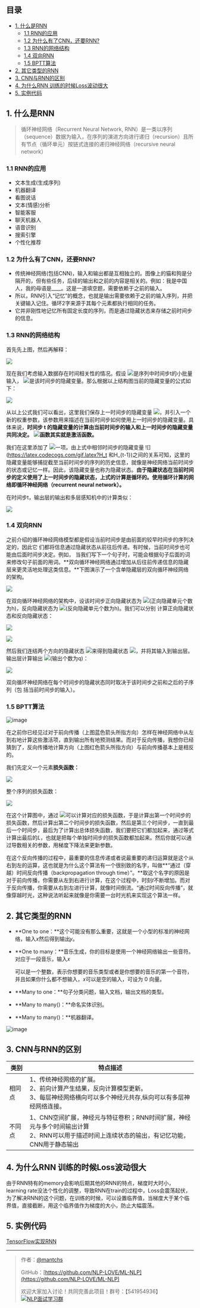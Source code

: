 ## 目录
- [1. 什么是RNN](#1-什么是rnn)
  - [1.1 RNN的应用](#11-rnn的应用)
  - [1.2 为什么有了CNN，还要RNN?](#12-为什么有了cnn还要rnn)
  - [1.3 RNN的网络结构](#13-rnn的网络结构)
  - [1.4 双向RNN](#14-双向rnn)
  - [1.5 BPTT算法](#15-bptt算法)
- [2. 其它类型的RNN](#2-其它类型的rnn)
- [3. CNN与RNN的区别](#3-cnn与rnn的区别)
- [4. 为什么RNN 训练的时候Loss波动很大](#4-为什么rnn-训练的时候loss波动很大)
- [5. 实例代码](https://github.com/NLP-LOVE/ML-NLP/blob/master/Deep%20Learning/12.%20RNN/RNN.ipynb)

## 1. 什么是RNN

> 循环神经网络（Recurrent Neural Network, RNN）是一类以序列（sequence）数据为输入，在序列的演进方向进行递归（recursion）且所有节点（循环单元）按链式连接的递归神经网络（recursive neural network）

### 1.1 RNN的应用

- 文本生成(生成序列)
- 机器翻译
- 看图说话
- 文本(情感)分析
- 智能客服
- 聊天机器人
- 语音识别
- 搜索引擎
- 个性化推荐

### 1.2 为什么有了CNN，还要RNN?

- 传统神经网络(包括CNN)，输入和输出都是互相独立的。图像上的猫和狗是分隔开的，但有些任务，后续的输出和之前的内容是相关的。例如：我是中国人，我的母语是____。这是一道填空题，需要依赖于之前的输入。
- 所以，RNN引入“记忆”的概念，也就是输出需要依赖于之前的输入序列，并把关键输入记住。循环2字来源于其每个元素都执行相同的任务。
- 它并⾮刚性地记忆所有固定⻓度的序列，而是通过隐藏状态来存储之前时间步的信息。

### 1.3 RNN的网络结构

首先先上图，然后再解释：

![](http://wx1.sinaimg.cn/mw690/00630Defly1g5x6xyfcadj30zs0g83zh.jpg)

现在我们考虑输⼊数据存在时间相关性的情况。假设 ![](https://latex.codecogs.com/gif.latex?X_t\in_{}\mathbb{R}^{n*d})是序列中时间步t的小批量输⼊， ![](https://latex.codecogs.com/gif.latex?H_t\in_{}\mathbb{R}^{n*h})是该时间步的隐藏变量。那么根据以上结构图当前的隐藏变量的公式如下：

![](https://latex.codecogs.com/gif.latex?H_t=\phi(X_tW_{xh}+H_{t-1}W_{hh}+b_h))

从以上公式我们可以看出，这⾥我们保存上⼀时间步的隐藏变量 ![](https://latex.codecogs.com/gif.latex?H_{t-1})，并引⼊⼀个新的权重参数，该参数⽤来描述在当前时间步如何使⽤上⼀时间步的隐藏变量。具体来说，**时间步 t 的隐藏变量的计算由当前时间步的输⼊和上⼀时间步的隐藏变量共同决定。** ![](https://latex.codecogs.com/gif.latex?\phi)**函数其实就是激活函数。**

我们在这⾥添加了 ![](https://latex.codecogs.com/gif.latex?H_{t-1}W_{hh})⼀项。由上式中相邻时间步的隐藏变量 ![](https://latex.codecogs.com/gif.latex?H_t 和H_{t-1})之间的关系可知，这⾥的隐藏变量能够捕捉截⾄当前时间步的序列的历史信息，就像是神经⽹络当前时间步的状态或记忆⼀样。因此，该隐藏变量也称为隐藏状态。**由于隐藏状态在当前时间步的定义使⽤了上⼀时间步的隐藏状态，上式的计算是循环的。使⽤循环计算的⽹络即循环神经⽹络（recurrent neural network）。**

在时间步t，输出层的输出和多层感知机中的计算类似：

![](https://latex.codecogs.com/gif.latex?O_t=H_tW_{hq}+b_q)

### 1.4 双向RNN

之前介绍的循环神经⽹络模型都是假设当前时间步是由前⾯的较早时间步的序列决定的，因此它
们都将信息通过隐藏状态从前往后传递。有时候，当前时间步也可能由后⾯时间步决定。例如，
当我们写下⼀个句⼦时，可能会根据句⼦后⾯的词来修改句⼦前⾯的⽤词。**双向循环神经⽹络通过增加从后往前传递信息的隐藏层来更灵活地处理这类信息。**下图演⽰了⼀个含单隐藏层的双向循环神经⽹络的架构。

![](http://wx4.sinaimg.cn/mw690/00630Defly1g5x6s399c9j30ju0drq3n.jpg)

在双向循环神经⽹络的架构中，设该时间步正向隐藏状态为 ![](https://latex.codecogs.com/gif.latex?\overrightarrow{H}_t\in_{}\mathbb{R}^{n*h})(正向隐藏单元个数为h)，反向隐藏状态为 ![](https://latex.codecogs.com/gif.latex?\overleftarrow{H}_t\in_{}\mathbb{R}^{n*h})(反向隐藏单元个数为h)。我们可以分别
计算正向隐藏状态和反向隐藏状态：

![](https://latex.codecogs.com/gif.latex?\overrightarrow{H}_t=\phi(X_tW_{xh}^{(f)}+\overrightarrow{H}_{t-1}W_{hh}^{(f)}+b_h^{(f)}))

![](https://latex.codecogs.com/gif.latex?\overleftarrow{H}_t=\phi(X_tW_{xh}^{(b)}+\overleftarrow{H}_{t-1}W_{hh}^{(b)}+b_h^{(b)}))

然后我们连结两个⽅向的隐藏状态 ![](https://latex.codecogs.com/gif.latex?\overrightarrow{H}_t和\overleftarrow{H}_t)来得到隐藏状态 ![](https://latex.codecogs.com/gif.latex?H_t\in_{}\mathbb{R}^{n*2h})，并将其输⼊到输出层。输出层计算输出 ![](https://latex.codecogs.com/gif.latex?O_t\in_{}\mathbb{R}^{n*q})(输出个数为q)：

![](https://latex.codecogs.com/gif.latex?O_t=H_tW_{hq}+b_q)

双向循环神经⽹络在每个时间步的隐藏状态同时取决于该时间步之前和之后的⼦序列（包
括当前时间步的输⼊）。

### 1.5 BPTT算法

![image](https://ws3.sinaimg.cn/large/00630Defly1g2xolucuo8j30go06mq5d.jpg)

在之前你已经见过对于前向传播（上图蓝色箭头所指方向）怎样在神经网络中从左到右地计算这些激活项，直到输出所有地预测结果。而对于反向传播，我想你已经猜到了，反向传播地计算方向（上图红色箭头所指方向）与前向传播基本上是相反的。

我们先定义一个元素**损失函数：**

![](https://gitee.com/kkweishe/images/raw/master/ML/2019-8-15_14-21-20.png)

整个序列的损失函数：

![](https://gitee.com/kkweishe/images/raw/master/ML/2019-8-15_14-23-38.png)

在这个计算图中，通过 ![](https://latex.codecogs.com/gif.latex?y^{'(1)})可以计算对应的损失函数，于是计算出第一个时间步的损失函数，然后计算出第二个时间步的损失函数，然后是第三个时间步，一直到最后一个时间步，最后为了计算出总体损失函数，我们要把它们都加起来，通过等式计算出最后的𝐿，也就是把每个单独时间步的损失函数都加起来。然后你就可以通过导数相关的参数，用梯度下降法来更新参数。 

在这个反向传播的过程中，最重要的信息传递或者说最重要的递归运算就是这个从右到左的运算，这也就是为什么这个算法有一个很别致的名字，叫做**“通过（穿越）时间反向传播（backpropagation through time）”。**取这个名字的原因是对于前向传播，你需要从左到右进行计算，在这个过程中，时刻𝑡不断增加。而对于反向传播，你需要从右到左进行计算，就像时间倒流。“通过时间反向传播”，就像穿越时光，这种说法听起来就像是你需要一台时光机来实现这个算法一样。

## 2. 其它类型的RNN

- **One to one：**这个可能没有那么重要，这就是一个小型的标准的神经网络，输入𝑥然后得到输出𝑦。

- **One to many：**音乐生成，你的目标是使用一个神经网络输出一些音符。对应于一段音乐，输入𝑥 

  可以是一个整数，表示你想要的音乐类型或者是你想要的音乐的第一个音符，并且如果你什么都不想输入，𝑥可以是空的输入，可设为 0 向量。

- **Many to one：**句子分类问题，输入文档，输出文档的类型。

- **Many to many()：**命名实体识别。

- **Many to many()：**机器翻译。

![image](https://wx1.sinaimg.cn/large/00630Defly1g2xq26dpz1j30go09341y.jpg)

## 3. CNN与RNN的区别

| 类别   | 特点描述                                                     |
| ------ | ------------------------------------------------------------ |
| 相同点 | 1、传统神经网络的扩展。<br/>2、前向计算产生结果，反向计算模型更新。<br/>3、每层神经网络横向可以多个神经元共存,纵向可以有多层神经网络连接。 |
| 不同点 | 1、CNN空间扩展，神经元与特征卷积；RNN时间扩展，神经元与多个时间输出计算<br/>2、RNN可以用于描述时间上连续状态的输出，有记忆功能，CNN用于静态输出 |

## 4. 为什么RNN 训练的时候Loss波动很大

由于RNN特有的memory会影响后期其他的RNN的特点，梯度时大时小，learning rate没法个性化的调整，导致RNN在train的过程中，Loss会震荡起伏，为了解决RNN的这个问题，在训练的时候，可以设置临界值，当梯度大于某个临界值，直接截断，用这个临界值作为梯度的大小，防止大幅震荡。

## 5. 实例代码

[TensorFlow实现RNN](https://github.com/NLP-LOVE/ML-NLP/blob/master/Deep%20Learning/12.%20RNN/RNN.ipynb)

------

> 作者：[@mantchs](https://github.com/NLP-LOVE/ML-NLP)
>
> GitHub：[https://github.com/NLP-LOVE/ML-NLP](https://github.com/NLP-LOVE/ML-NLP)
>
> 欢迎大家加入讨论！共同完善此项目！群号：【541954936】<a target="_blank" href="//shang.qq.com/wpa/qunwpa?idkey=863f915b9178560bd32ca07cd090a7d9e6f5f90fcff5667489697b1621cecdb3"><img border="0" src="http://pub.idqqimg.com/wpa/images/group.png" alt="NLP面试学习群" title="NLP面试学习群"></a>
